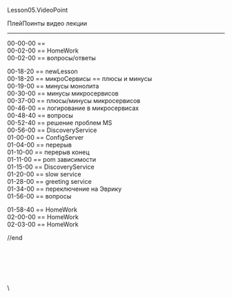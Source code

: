 ﻿
Lesson05.VideoPoint  

ПлейПоинты видео лекции  

---
00-00-00 ==   
00-02-00 == HomeWork   
00-02-00 == вопросы/ответы  

00-18-20 == newLesson  
00-18-20 == микроСервисы == плюсы и минусы  
00-19-00 == минусы монолита  
00-30-00 == минусы микросервисов  
00-37-00 == плюсы/минусы микросервисов  
00-46-00 == логирование в микросервисах  
00-48-40 == вопросы  
00-52-40 == решение проблем MS  
00-56-00 == DiscoveryService  
01-00-00 == ConfigServer  
01-04-00 == перерыв  
01-10-00 == перерыв конец  
01-11-00 == pom зависимости  
01-15-00 == DiscoveryService  
01-20-00 == slow service  
01-28-00 == greeting service  
01-34-00 == переключение на Эврику  
01-56-00 == вопросы  

01-58-40 == HomeWork  
02-00-00 == HomeWork  
02-03-00 == HomeWork  








//end  

















\
\
\
\
\
\
